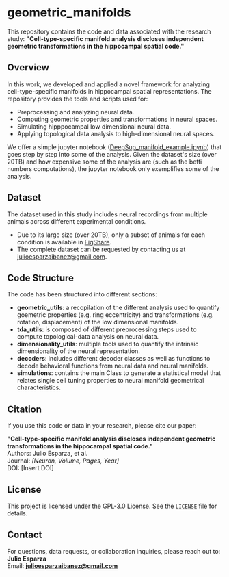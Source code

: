 # geometric_manifolds
This repository contains the code and data associated with the research study: **"Cell-type-specific manifold analysis discloses independent geometric transformations in the hippocampal spatial code."**  


## Overview

In this work, we developed and applied a novel framework for analyzing cell-type-specific manifolds in hippocampal spatial representations. The repository provides the tools and scripts used for:

- Preprocessing and analyzing neural data.
- Computing geometric properties and transformations in neural spaces.
- Simulating hipppocampal low dimensional neural data.
- Applying topological data analysis to high-dimensional neural spaces.

We offer a simple jupyter notebook ([DeepSup_manifold_example.ipynb](DeepSup_manifold_example.ipynb)) that goes step by step into some of the analysis. Given the dataset's size (over 20TB) and how expensive some of the analysis are (such as the betti numbers computations), the jupyter notebook only exemplifies some of the analysis. 

## Dataset

The dataset used in this study includes neural recordings from multiple animals across different experimental conditions. 
- Due to its large size (over 20TB), only a subset of animals for each condition is available in [FigShare](https://figshare.com/account/home#/projects/233675).  
- The complete dataset can be requested by contacting us at julioesparzaibanez@gmail.com.

## Code Structure

The code has been structured into different sections:

- **geometric_utils**: a recopilation of the different analysis used to quantify goemetric properties (e.g. ring eccentricity) and transformations (e.g. rotation, displacement) of the low dimensional manifolds.
- **tda_utils**: is composed of different preprocessing steps used to compute topological-data analysis on neural data.
- **dimensionality_utils**: multiple tools used to quantify the intrinsic dimensionality of the neural representation.
- **decoders**: includes different decoder classes as well as functions to decode behavioral functions from neural data and neural manifolds.
- **simulations**: contains the main Class to generate a statistical model that relates single cell tuning properties to neural manifold geometrical characteristics.

## Citation

If you use this code or data in your research, please cite our paper:  

**"Cell-type-specific manifold analysis discloses independent geometric transformations in the hippocampal spatial code."**  
Authors: Julio Esparza, et al.  
Journal: *[Neuron, Volume, Pages, Year]*  
DOI: [Insert DOI]

## License

This project is licensed under the GPL-3.0 License. See the [`LICENSE`](LICENSE) file for details.


## Contact

For questions, data requests, or collaboration inquiries, please reach out to:  
**Julio Esparza**  
Email: **julioesparzaibanez@gmail.com**  

